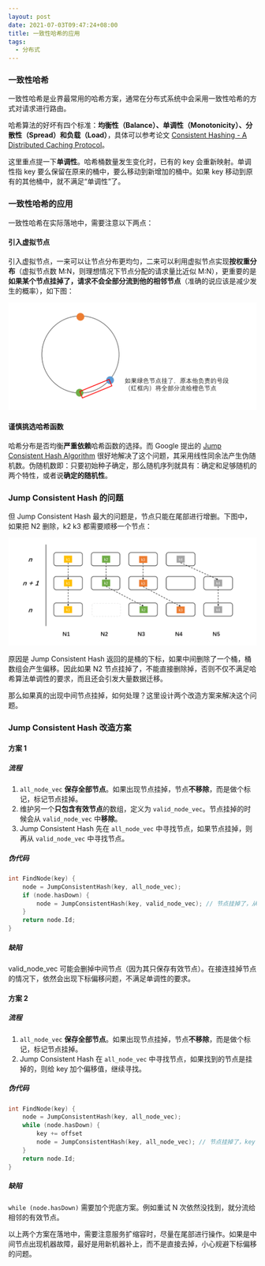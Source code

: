 ```yaml
---
layout: post
date: 2021-07-03T09:47:24+08:00
title: 一致性哈希的应用
tags: 
  - 分布式
---
```


### 一致性哈希

一致性哈希是业界最常用的哈希方案，通常在分布式系统中会采用一致性哈希的方式对请求进行路由。

哈希算法的好坏有四个标准：**均衡性（Balance）、单调性（Monotonicity）、分散性（Spread）**和**负载（Load）**，具体可以参考论文 [Consistent Hashing - A Distributed Caching Protocol](https://webcache.googleusercontent.com/search?q=cache:-EmlEOjK3_4J:www.birger-kuehnel.de/uploads/media/consistenthashing_01.pdf+&cd=2&hl=zh-TW&ct=clnk)。

这里重点提一下**单调性**。哈希桶数量发生变化时，已有的 key 会重新映射。单调性指 key 要么保留在原来的桶中，要么移动到新增加的桶中。如果 key 移动到原有的其他桶中，就不满足“单调性”了。

### 一致性哈希的应用

一致性哈希在实际落地中，需要注意以下两点：

#### 引入虚拟节点

引入虚拟节点，一来可以让节点分布更均匀，二来可以利用虚拟节点实现**按权重分布**（虚拟节点数 M:N，则理想情况下节点分配的请求量比近似 M:N），更重要的是**如果某个节点挂掉了，请求不会全部分流到他的相邻节点**（准确的说应该是减少发生的概率），如下图：

<img src="/assets/images/consistent-hash/illustration-1.png" width="600" />

#### 谨慎挑选哈希函数

哈希分布是否均衡**严重依赖**哈希函数的选择。而 Google 提出的 [Jump Consistent Hash Algorithm](https://arxiv.org/ftp/arxiv/papers/1406/1406.2294.pdf) 很好地解决了这个问题，其采用线性同余法产生伪随机数。伪随机数即：只要初始种子确定，那么随机序列就具有：确定和足够随机的两个特性，或者说**确定的随机性**。

### Jump Consistent Hash 的问题

但 Jump Consistent Hash 最大的问题是，节点只能在尾部进行增删。下图中，如果把 N2 删除，k2 k3 都需要顺移一个节点：

<img src="/assets/images/consistent-hash/illustration-2.png" width="600" />

原因是 Jump Consistent Hash 返回的是桶的下标，如果中间删除了一个桶，桶数组会产生偏移。因此如果 N2 节点挂掉了，不能直接删除掉，否则不仅不满足哈希算法单调性的要求，而且还会引发大量数据迁移。

那么如果真的出现中间节点挂掉，如何处理？这里设计两个改造方案来解决这个问题。

### Jump Consistent Hash 改造方案

#### 方案 1

##### 流程

1. ```all_node_vec``` **保存全部节点**。如果出现节点挂掉，节点**不移除**，而是做个标记，标记节点挂掉。
2. 维护另一个**只包含有效节点**的数组，定义为 ```valid_node_vec```。节点挂掉的时候会从 ```valid_node_vec``` 中**移除**。
3. Jump Consistent Hash 先在 ```all_node_vec``` 中寻找节点，如果节点挂掉，则再从 ```valid_node_vec``` 中寻找节点。

##### 伪代码

```cpp
int FindNode(key) {
    node = JumpConsistentHash(key, all_node_vec);
    if (node.hasDown) { 
        node = JumpConsistentHash(key, valid_node_vec); // 节点挂掉了，从 valid_node_vec 中找
    }
    return node.Id;
}
```

##### 缺陷

valid_node_vec 可能会删掉中间节点（因为其只保存有效节点）。在接连挂掉节点的情况下，依然会出现下标偏移问题，不满足单调性的要求。

#### 方案 2

##### 流程

1. ```all_node_vec``` **保存全部节点**。如果出现节点挂掉，节点**不移除**，而是做个标记，标记节点挂掉。
2. Jump Consistent Hash 在 ```all_node_vec``` 中寻找节点，如果找到的节点是挂掉的，则给 key 加个偏移值，继续寻找。

##### 伪代码

```cpp
int FindNode(key) {
    node = JumpConsistentHash(key, all_node_vec);
    while (node.hasDown) { 
        key += offset
        node = JumpConsistentHash(key, all_node_vec); // 节点挂掉了，key 加个 offset 值继续寻找
    }
    return node.Id;
}
```

##### 缺陷

`while (node.hasDown)` 需要加个兜底方案。例如重试 N 次依然没找到，就分流给相邻的有效节点。

以上两个方案在落地中，需要注意服务扩缩容时，尽量在尾部进行操作。如果是中间节点出现机器故障，最好是用新机器补上，而不是直接去掉，小心规避下标偏移的问题。